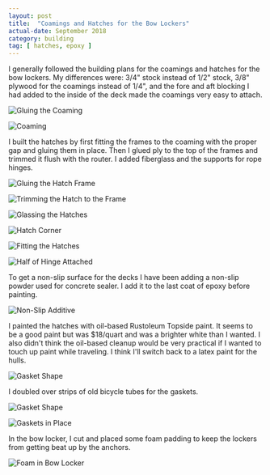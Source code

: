 ```yaml
---
layout: post
title:  "Coamings and Hatches for the Bow Lockers"
actual-date: September 2018
category: building
tag: [ hatches, epoxy ]
---
```


I generally followed the building plans for the coamings and hatches for the bow lockers. My differences were: 3/4" stock instead of 1/2" stock, 3/8" plywood for the coamings instead of 1/4", and the fore and aft blocking I had added to the inside of the deck made the coamings very easy to attach.

![Gluing the Coaming](/assets/images/locker-gluing.jpg)

![Coaming](/assets/images/locker-coaming.jpg)

I built the hatches by first fitting the frames to the coaming with the proper gap and gluing them in place. Then I glued ply to the top of the frames and trimmed it flush with the router. I added fiberglass and the supports for rope hinges.

![Gluing the Hatch Frame](/assets/images/locker-framing.jpg)

![Trimming the Hatch to the Frame](/assets/images/locker-trimming.jpg)

![Glassing the Hatches](/assets/images/locker-glass.jpg)

![Hatch Corner](/assets/images/locker-corner.jpg)

![Fitting the Hatches](/assets/images/locker-fit.jpg)

![Half of Hinge Attached](/assets/images/locker-hinge.jpg)

To get a non-slip surface for the decks I have been adding a non-slip powder used for concrete sealer. I add it to the last coat of epoxy before painting.

![Non-Slip Additive](/assets/images/locker-non-slip.jpg)

I painted the hatches with oil-based Rustoleum Topside paint. It seems to be a good paint but was $18/quart and was a brighter white than I wanted. I also didn't think the oil-based cleanup would be very practical if I wanted to touch up paint while traveling. I think I'll switch back to a latex paint for the hulls.

![Gasket Shape](/assets/images/locker-paint.jpg)

I doubled over strips of old bicycle tubes for the gaskets.

![Gasket Shape](/assets/images/locker-gasket-1.jpg)

![Gaskets in Place](/assets/images/locker-gasket-2.jpg)

In the bow locker, I cut and placed some foam padding to keep the lockers from getting beat up by the anchors.

![Foam in Bow Locker](/assets/images/locker-foam.jpg)

